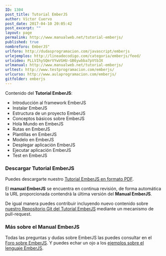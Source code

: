 ```yaml
---
ID: 1304
post_title: Tutorial EmberJS
author: Víctor Cuervo
post_date: 2017-04-10 20:05:42
post_excerpt: ""
layout: page
permalink: http://www.manualweb.net/tutorial-emberjs/
published: true
nombreforo: EmberJS"
urlforo: http://dudasprogramacion.com/javascript/emberjs
urlejemplos: http://lineadecodigo.com/categoria/emberjs/feed/
urlvideo: PLLVIhySQmrVYwVGHU-GB6ywbba7pVtb3X
urlmanual: http://www.manualweb.net/tutorial-emberjs/
urltest: http://www.testprogramacion.com/emberjs/
urlcurso: http://www.aulaprogramacion.com/emberjs/
gitfolder: emberjs
---
```

Contenido del **Tutorial EmberJS**:

*   Introducción al framework EmberJS
*   Instalar EmberJS
*   Estructura de un proyecto EmberJS
*   Conceptos básicos sobre EmberJS
*   Hola Mundo en EmberJS
*   Rutas en EmberJS
*   Plantillas en EmberJS
*   Modelo en EmberJS
*   Desplegar aplicación EmberJS
*   Ejecutar aplicación EmberJS
*   Test en EmberJS

### Descargar Tutorial EmberJS

Puedes descargarte nuestro [Tutorial EmberJS en formato PDF][1].

El **manual EmberJS** se encuentra en continua revisión, de forma automática la URL proporcionada contendrá la última versión del **Manual EmberJS**.

De igual manera puedes contribuir incluyendo nuevo contenido sobre [nuestro Repositorio Git del Tutorial EmberJS][1] mediante un mecanismo de pull-request.

### Más sobre el Manual EmberJS

Todas las preguntas y dudas sobre EmberJS las puedes consultar en el [Foro sobre EmberJS][2]. Y puedes echar un ojo a los [ejemplos sobre el lenguaje EmberJS][3].

 [1]: https://gitprint.com/manualweb/manualweb/blob/master/ember/pdf/tutorial-ember-pdf.md
 [2]: http://dudasprogramacion.com/javascript/emberjs
 [3]: http://lineadecodigo.com/categoria/emberjs
